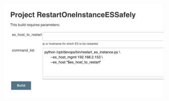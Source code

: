 <a href="https://www.dennyzhang.com"><img align="right" src="https://raw.githubusercontent.com/DennyZhang/elasticsearch-cli-tool/master/images/RestartESInstance.png"></a>